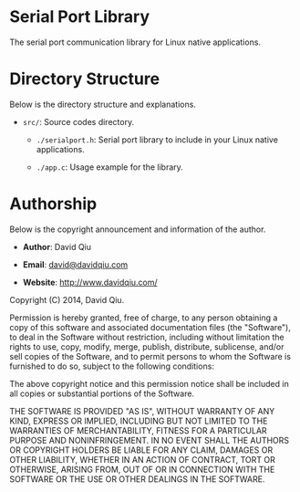 # Serial Port Library

The serial port communication library for Linux native applications.


# Directory Structure

Below is the directory structure and explanations.

* `src/`: Source codes directory.

  - `./serialport.h`: Serial port library to include in your Linux 
    native applications.

  - `./app.c`: Usage example for the library.


# Authorship

Below is the copyright announcement and information of the author.

* __Author__: David Qiu

* __Email__: david@davidqiu.com

* __Website__: http://www.davidqiu.com/

Copyright (C) 2014, David Qiu.

Permission is hereby granted, free of charge, to any person obtaining a copy
of this software and associated documentation files (the "Software"), to deal
in the Software without restriction, including without limitation the rights
to use, copy, modify, merge, publish, distribute, sublicense, and/or sell
copies of the Software, and to permit persons to whom the Software is
furnished to do so, subject to the following conditions:

The above copyright notice and this permission notice shall be included in
all copies or substantial portions of the Software.

THE SOFTWARE IS PROVIDED "AS IS", WITHOUT WARRANTY OF ANY KIND, EXPRESS OR
IMPLIED, INCLUDING BUT NOT LIMITED TO THE WARRANTIES OF MERCHANTABILITY,
FITNESS FOR A PARTICULAR PURPOSE AND NONINFRINGEMENT. IN NO EVENT SHALL THE
AUTHORS OR COPYRIGHT HOLDERS BE LIABLE FOR ANY CLAIM, DAMAGES OR OTHER
LIABILITY, WHETHER IN AN ACTION OF CONTRACT, TORT OR OTHERWISE, ARISING FROM,
OUT OF OR IN CONNECTION WITH THE SOFTWARE OR THE USE OR OTHER DEALINGS IN
THE SOFTWARE.

